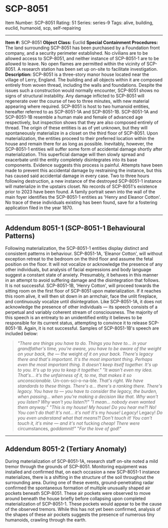 # SCP-8051
Item Number: SCP-8051
Rating: 51
Series: series-9
Tags: alive, building, euclid, humanoid, scp, self-repairing

---

**Item #:** SCP-8051
**Object Class:** Euclid
**Special Containment Procedures:** The land surrounding SCP-8051 has been purchased by a Foundation front company, and a security perimeter established. No civilians are to be allowed access to SCP-8051, and neither instance of SCP-8051-1 are to be allowed to leave. No open flames are permitted within the vicinity of SCP-8051.
A research station has been set up on-site to facilitate investigation.
**Description:** SCP-8051 is a three-story manor house located near the village of Lerry, England.
The building and all objects within it are composed entirely from woven thread, including the walls and foundations. Despite the issues such a construction would normally encounter, SCP-8051 shows no signs of structural instability. Any damage inflicted to SCP-8051 will regenerate over the course of two to three minutes, with new material appearing where required.
SCP-8051 is host to two humanoid entities, hereafter referred to as SCP-8051-1A and SCP-8051-1B.
SCP-8051-1A and SCP-8051-1B resemble a human male and female of advanced age respectively, but inspection shows that they are also composed entirely of thread. The origin of these entities is as of yet unknown, but they will spontaneously materialize in a closet on the third floor of SCP-8051. Upon materialization, the entities proceed to their preferred location within the house and remain there for as long as possible.
Inevitably, however, the SCP-8051-1 entities will suffer some form of accidental damage shortly after materialization. This superficial damage will then slowly spread and exacerbate until the entity completely disintegrates into its base components. Evidence suggests this process is painful. Attempts have been made to prevent this accidental damage by restraining the instance, but this has caused said accidental damage in every case.
Two to three hours following destruction, a new instance of the destroyed SCP-8051-1 instance will materialize in the upstairs closet.
No records of SCP-8051's existence prior to 2023 have been found. A family portrait sewn into the wall of the main foyer identifies the SCP-8051-1 entities as 'Henry and Eleanor Cotton'. No trace of these individuals existing has been found, save for a fostering application filed in the year 1870.
* * *
## **Addendum 8051-1 (SCP-8051-1 Behavioural Patterns)**
Following materialization, the SCP-8051-1 entities display distinct and consistent patterns in behaviour.
SCP-8051-1A, 'Eleanor Cotton', will without exception retreat to the bedroom on the third floor and assume the fetal position on the floor. It will not vocalize or acknowledge the presence of any other individuals, but analysis of facial expressions and body language suggest a constant state of anxiety. Presumably, it behaves in this manner in an attempt to avoid suffering damage and the disintegration that follows.
It is not successful.
SCP-8051-1B, 'Henry Cotton', will proceed towards the sitting room on the first floor of SCP-8051 upon materialization. If it reaches this room alive, it will then sit down in an armchair, face the unlit fireplace, and continuously vocalize until disintegration. Like SCP-8051-1A, it does not acknowledge the presence of other individuals — its speech consists of a perpetual and variably coherent stream of consciousness. The majority of this speech is an entreaty to an unidentified entity it believes to be responsible for its current status, attempting to convince it to release SCP-8051-1B.
Again, it is not successful.
Samples of SCP-8051-1B's speech are included below:
> _"There are things you have to do. Things you have to… in your grandfather's time, you're aware, you have to be aware of the weight on your back, the — the_ weight _of it on your back. There's legacy there and that's important. It's the most important thing. Perhaps even the most important thing. It doesn't keep itself together. It's up to you. It's up to you to keep it together."_
> _"It wasn't even my idea. That's… it's the unfairness of it, to me, that makes it so unconscionable._ Un-con-sci-o-na-ble. _That's right. We have standards to these things. There's a… there's a ranking there. There's legacy. You have to — you have to consider the legacy, the burden, when passing… when you're making a decision like that. Why won't you listen? Why won't you listen?!"_
> _"I mean… nobody even wanted them anyway."_
> _"This is my house! My house! Do you hear me?! No! You can't do that! It's not… it's not! It's_ my _house! Legacy!_ Legacy! _Do you even understand what that means?! Don't touch it! You can't touch it, it's mine — and it's not_ fucking _cheap! There were_ circumstances, _goddamnit!"_
> "_For the love of god_!"
* * *
## **Addendum 8051-2 (Tertiary Anomaly)**
During materialization of SCP-8051-1A, research staff on-site noted a mild tremor through the grounds of SCP-8051. Monitoring equipment was installed and confirmed that, on each occasion a new SCP-8051-1 instance materializes, there is a shifting in the structure of the soil throughout the surrounding area.
During one of these events, ground-penetrating radar confirmed the spontaneous formation of multiple unusually shaped air pockets beneath SCP-8051. These air pockets were observed to move around beneath the house briefly before collapsing upon completed materialization of SCP-8051-1. These pockets would appear to be the cause of the observed tremors.
While this has not yet been confirmed, analysis of the shapes of these air pockets suggests the presence of numerous tiny humanoids, crawling through the earth.